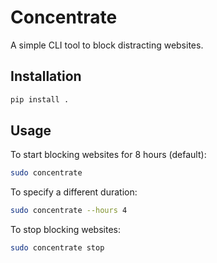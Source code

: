 # Concentrate

A simple CLI tool to block distracting websites.

## Installation

```bash
pip install .
```

## Usage

To start blocking websites for 8 hours (default):

```bash
sudo concentrate
```

To specify a different duration:

```bash
sudo concentrate --hours 4
```

To stop blocking websites:

```bash
sudo concentrate stop
```
